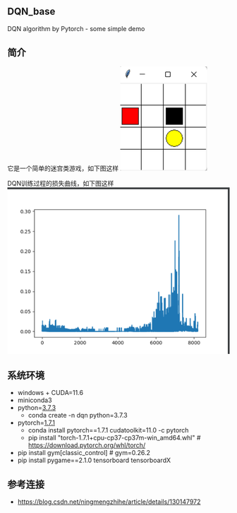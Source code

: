 ## DQN_base

DQN algorithm by Pytorch - some simple demo

## 简介

它是一个简单的迷宫类游戏，如下图这样
![](_img/maze.png)

DQN训练过程的损失曲线，如下图这样
![](_img/cost.png)

## 系统环境

+ windows + CUDA=11.6
+ miniconda3
+ python=[3.7.3](https://www.python.org/downloads/)
    - conda create -n dqn python=3.7.3
+ pytorch=[1.7.1](https://pytorch.org/get-started/previous-versions/)
    - conda install pytorch==1.7.1 cudatoolkit=11.0 -c pytorch
    - pip install "torch-1.7.1+cpu-cp37-cp37m-win_amd64.whl" # https://download.pytorch.org/whl/torch/
+ pip install gym[classic_control] # gym=0.26.2
+ pip install pygame==2.1.0 tensorboard tensorboardX

## 参考连接

+ https://blog.csdn.net/ningmengzhihe/article/details/130147972